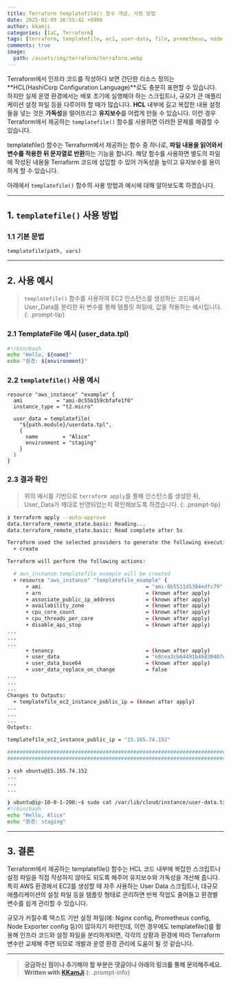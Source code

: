```yaml
---
title: Terraform templatefile() 함수 개념, 사용 방법
date: 2025-02-09 16:55:42 +0900
author: kkamji
categories: [IaC, Terraform]
tags: [terraform, templatefile, ec2, user-data, file, prometheus, node-exporter]     # TAG names should always be lowercase
comments: true
image:
  path: /assets/img/terraform/terraform.webp
---
```


Terraform에서 인프라 코드를 작성하다 보면 간단한 리소스 정의는 **HCL(HashiCorp Configuration Language)**로도 충분히 표현할 수 있습니다. 하지만 실제 운영 환경에서는 배포 초기에 실행해야 하는 스크립트나, 규모가 큰 애플리케이션 설정 파일 등을 다루어야 할 때가 많습니다. **HCL** 내부에 길고 복잡한 내용 설정들을 넣는 것은 **가독성**을 떨어뜨리고 **유지보수**를 어렵게 만들 수 있습니다. 이런 경우 Terraform에서 제공하는 `templatefile()` 함수를 사용하면 이러한 문제를 해결할 수 있습니다.

templatefile() 함수는 Terraform에서 제공하는 함수 중 하나로, **파일 내용을 읽어와서 변수를 적용한 뒤 문자열로 반환**하는 기능을 합니다. 해당 함수를 사용하면 별도의 파일에 작성된 내용을 Terraform 코드에 삽입할 수 있어 가독성을 높이고 유지보수를 용이하게 할 수 있습니다.

아래에서 `templatefile()` 함수의 사용 방법과 예시에 대해 알아보도록 하겠습니다.

---

## 1. `templatefile()` 사용 방법

### 1.1 기본 문법

```hcl
templatefile(path, vars)
```

---

## 2. 사용 예시

> `templatefile()` 함수를 사용하여 EC2 인스턴스를 생성하는 코드에서 User_Data를 분리한 뒤 변수를 통해 템플릿 파일에, 값을 적용하는 예시입니다.
{: .prompt-tip}

### 2.1 TemplateFile 예시 (user_data.tpl)

```bash
#!/bin/bash
echo "Hello, ${name}"
echo "환경: ${environment}"
```

### 2.2 `templatefile()` 사용 예시

```hcl
resource "aws_instance" "example" {
  ami           = "ami-0c55b159cbfafe1f0"
  instance_type = "t2.micro"

  user_data = templatefile(
    "${path.module}/userdata.tpl",
    {
      name        = "Alice"
      environment = "staging"
    }
  )
}
```

### 2.3 결과 확인

> 위의 예시를 기반으로 `terraform apply`를 통해 인스턴스를 생성한 뒤, User_Data가 제대로 반영되었는지 확인해보도록 하겠습니다.
{: .prompt-tip}

```bash
❯ terraform apply --auto-approve
data.terraform_remote_state.basic: Reading...
data.terraform_remote_state.basic: Read complete after 5s

Terraform used the selected providers to generate the following execution plan. Resource actions are indicated with the following symbols:
  + create

Terraform will perform the following actions:

  # aws_instance.templatefile_example will be created
  + resource "aws_instance" "templatefile_example" {
      + ami                                  = "ami-0b5511d5304edfc79"
      + arn                                  = (known after apply)
      + associate_public_ip_address          = (known after apply)
      + availability_zone                    = (known after apply)
      + cpu_core_count                       = (known after apply)
      + cpu_threads_per_core                 = (known after apply)
      + disable_api_stop                     = (known after apply)
...
...
...
      + tenancy                              = (known after apply)
      + user_data                            = "e8cea3cb64491b46830407d36ba14a85a7ad6347"
      + user_data_base64                     = (known after apply)
      + user_data_replace_on_change          = false
...
...
...
Changes to Outputs:
  + templatefile_ec2_instance_public_ip = (known after apply)
...
...
...
Outputs:

templatefile_ec2_instance_public_ip = "15.165.74.152"

#####################################################################################################################
#####################################################################################################################

❯ ssh ubuntu@15.165.74.152
...
...
...

❯ ubuntu@ip-10-0-1-200:~$ sudo cat /var/lib/cloud/instance/user-data.txt
#!/bin/bash
echo "Hello, Alice"
echo "환경: staging"
```

---

## 3. 결론

Terraform에서 제공하는 templatefile() 함수는 HCL 코드 내부에 복잡한 스크립트나 설정 파일을 직접 작성하지 않아도 되도록 해주어 유지보수와 가독성을 개선해 줍니다. 특히 AWS 환경에서 EC2를 생성할 때 자주 사용하는 User Data 스크립트나, 대규모 애플리케이션의 설정 파일 등을 템플릿 형태로 관리하면 반복 작업도 줄어들고 환경별 변수를 쉽게 관리할 수 있습니다.

규모가 커질수록 텍스트 기반 설정 파일(예: Nginx config, Prometheus config, Node Exporter config 등)이 많아지기 마련인데, 이런 경우에도 templatefile()를 활용해 인프라 코드와 설정 파일을 분리하게되면, 각각의 상황과 환경에 따라 Terraform 변수만 교체해 주면 되므로 개발과 운영 환경 관리에 도움이 될 것 같습니다.

---
> **궁금하신 점이나 추가해야 할 부분은 댓글이나 아래의 링크를 통해 문의해주세요.**  
> **Written with [KKamJi](https://www.linkedin.com/in/taejikim/)**
{: .prompt-info}
